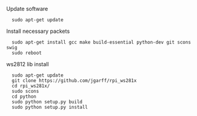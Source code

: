 Update software

      sudo apt-get update
      
Install necessary packets

      sudo apt-get install gcc make build-essential python-dev git scons swig
      sudo reboot

ws2812 lib install

      sudo apt-get update
      git clone https://github.com/jgarff/rpi_ws281x
      cd rpi_ws281x/
      sudo scons
      cd python
      sudo python setup.py build
      sudo python setup.py install
